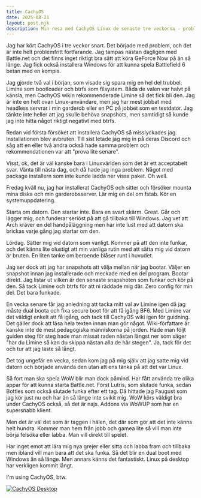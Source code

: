 ```yaml
---
title: CachyOS
date: 2025-08-21
layout: post.njk
description: Min resa med CachyOS Linux de senaste tre veckorna - problem, lösningar och lärdomar
---
```


Jag har kört CachyOS i tre veckor snart. Det började med problem, och det är inte helt problemfritt fortfarande. Jag tampas nästan dagligen med Battle.net och det finns inget riktigt bra sätt att köra GeForce Now på än så länge. Jag fick också installera Windows för att kunna spela Battlefield 6 betan med en kompis.

Jag gjorde två val i början, som visade sig spara mig en hel del trubbel. Limine som bootloader och btrfs som filsystem. Båda de valen var halvt på känsla, men CachyOS wikin rekommenderade Limine så det fick bli den. Jag är inte en helt ovan Linux-användare, men jag har mest jobbat med headless servrar i min garderob eller en PC på jobbet som en testdator. Jag tänkte inte heller att jag skulle behöva snapshots, men samtidigt så kunde jag inte hitta något riktigt negativt med btrfs.

Redan vid första försöket att installera CachyOS så misslyckades jag. Installationen blev avbruten. Till sist letade jag mig in på deras Discord och såg att en eller två andra också hade samma problem och rekommendationen var att "prova lite senare".

Visst, ok, det är väl kanske bara i Linuxvärlden som det är ett acceptabelt svar. Vänta till nästa dag, och då hade jag inga problem. Något med package installern som inte kunde ladda ner vissa paket. Oh well.

Fredag kväll nu, jag har installerat CachyOS och sitter och försöker mounta mina diska och min garderobsserver. Lär mig en del om fstab. Kör en systemuppdatering.

Starta om datorn. Den startar inte. Bara en svart skärm. Great. Går och lägger mig, och funderar seriöst på att gå tillbaka till Windows. Jag vet att Arch kräver en del handpåläggning men har inte lust med att datorn ska brickas varje gång jag startar om den.

Lördag. Sätter mig vid datorn som vanligt. Kommer på att den inte funkar, och det känns lite olustigt att min vanliga rutin med att sätta mig vid datorn är bruten. En liten tanke om beroende blåser runt i huvudet.

Jag ser dock att jag har snapshots att välja mellan när jag bootar. Väljer en snapshot innan jag installerade och meckade med en del program. Bootar direkt. Jag listar ut vilken är den senaste snapshoten som funkar och kör på den. Så tack Limine och btrfs för att ni räddade mig där. Zero config för min del. Det bara funkade.

En vecka senare får jag anledning att tacka mitt val av Limine igen då jag måste dual boota och fixa secure boot för att få igång BF6. Med Limine var det väldigt enkelt att få igång, och tack till CachyOS wiki igen för guidning. Det gäller dock att läsa hela texten innan man gör något. Wiki-författare är kanske inte de mest pedagogiska människorna på jorden. Hade man följt guiden steg för steg hade man missat raden nästan längst ner som säger "har du Limine så kan du skippa nästan alla de här stegen". Ja, tack för det och tur att jag läste så långt.

Det tog ungefär en vecka, sedan kom jag på mig själv att jag satte mig vid datorn och började använda den utan att ens tänka på att det var Linux.

Så fort man ska spela WoW blir man dock påmind. Har fått använda tre olika appar för att kunna starta Battle.net. Först Lutris, som slutade funka, sedan Bottles som också slutade funka efter ett tag. Då hittade jag Faugust som jag kör just nu och har än så länge inte svikit mig. WoW körs väldigt bra under CachyOS också, så det är najs. Addons via WoWUP som har en supersnabb klient.

Men det är väl det som är taggen i hälen, det där som gör att det inte känns helt hundra. Kommer man hem från jobb och gamea lite så vill man inte börja felsöka eller labba. Man vill direkt till spelet.

Har inget emot att lära mig nya grejer eller sitta och labba fram och tillbaka men ibland vill man bara att det ska funka. Så det blir en dual boot med Windows än så länge. Men annars känns det fantastiskt. Linux på desktop har verkligen kommit långt.

I'm using CachyOS, btw.

[![CachyOS Desktop](/assets/media/pics/cachyos-prntscrn.png)](/assets/media/pics/cachyos-prntscrn.png)
